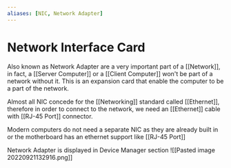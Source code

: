 ```yaml
---
aliases: [NIC, Network Adapter]
---
```

# Network Interface Card
Also known as Network Adapter are a very important part of a [[Network]], in fact, a [[Server Computer]] or a [[Client Computer]] won't be part of a network without it. This is an expansion card that enable the computer to be a part of the network.

Almost all NIC concede for the [[Networking]] standard called [[Ethernet]], therefore in order to connect to the network, we need an [[Ethernet]] cable with [[RJ-45 Port]] connector.

Modern computers do not need a separate NIC as they are already built in or the motherboard has an ethernet support like [[RJ-45 Port]]

Network Adapter is displayed in Device Manager section
![[Pasted image 20220921132916.png]]
